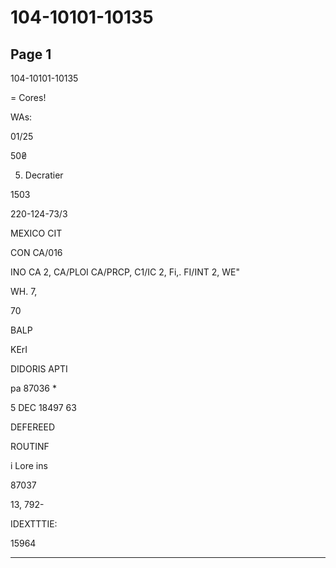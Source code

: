 # 104-10101-10135

## Page 1

104-10101-10135

= Cores!

WAs:

01/25

50₴

5. Decratier

1503

220-124-73/3

MEXICO CIT

CON CA/016

INO CA 2, CA/PLOI CA/PRCP, C1/IC 2, Fi,. FI/INT 2, WE"

WH. 7,

70

BALP

KErI

DIDORIS APTI

pa 87036 *

5 DEC 18497 63

DEFEREED

ROUTINF

i Lore ins

87037

13, 792-

IDEXTTTIE:

15964

---

